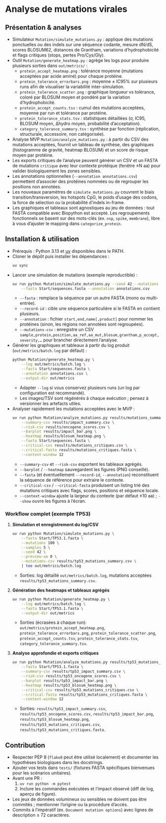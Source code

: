 # Analyse de mutations virales

## Présentation & analyses
- Simulateur `Mutation/simulate_mutations.py` : applique des mutations ponctuelles ou des indels sur une séquence codante, mesure dN/dS, scores BLOSUM62, distances de Grantham, variations d’hydrophobicité et flags critiques (stops, pertes Pro/Cys/Gly).
- Outil `Mutation/generate_heatmap.py` : agrège les logs pour produire plusieurs sorties dans `out/metrics/` :
  - `protein_accept_heatmap.png` : tolérance moyenne (mutations acceptées par acide aminé) pour chaque protéine.
  - `protein_tolerance_errorbars.png` : moyenne ± IC95% sur plusieurs runs afin de visualiser la variabilité inter-simulation.
  - `protein_tolerance_scatter.png` : graphique longueur vs tolérance, coloré par BLOSUM moyen et pondéré par la variation d’hydrophobicité.
  - `protein_accept_counts.tsv` : cumul des mutations acceptées, moyenne par run et tolérance par protéine.
  - `protein_tolerance_stats.tsv` : statistiques détaillées (σ, IC95, BLOSUM moyen, Δhydro moyen, probabilité d’acceptation).
  - `category_tolerance_summary.tsv` : synthèse par fonction (réplication, structurale, accessoire, non catégorisée).
- Analyse MVP `Mutation/analyze_mutations.py` : à partir du CSV des mutations acceptées, fournit un tableau de synthèse, des graphiques (histogramme de gravité, heatmap BLOSUM) et un score de risque moyen par protéine.
- Les exports critiques de l’analyse peuvent générer un CSV et un FASTA de mutations `critique` avec leur contexte protéique (fenêtre ±N aa) pour valider biologiquement les zones sensibles.
- Les annotations optionnelles (`--annotation annotations.csv`) permettent d’associer des protéines nommées ou de regrouper les positions non annotées.
- Les nouveaux paramètres de `simulate_mutations.py` couvrent le biais transition/transversion, les hotspots CpG, le poids d’usage des codons, la force de sélection ou la probabilité d’indels in-frame.
- Les graphiques et tableaux sont agnostiques au jeu de données : tout FASTA compatible avec Biopython est accepté. Les regroupements fonctionnels se basent sur des mots-clés (ex. `nsp`, `spike`, `membrane`), libre à vous d’ajuster le mapping dans `categorize_protein`.

## Installation & utilisation
- Prérequis : Python 3.13 et [uv](https://github.com/astral-sh/uv) disponibles dans le PATH.
- Cloner le dépôt puis installer les dépendances :  
  ```bash
  uv sync
  ```
- Lancer une simulation de mutations (exemple reproductible) :  
  ```bash
  uv run python Mutation/simulate_mutations.py --seed 42 --mutations 3 --samples 5 \
      --fasta Start/sequences.fasta --annotation annotations.csv
  ```
  - `--fasta` : remplace la séquence par un autre FASTA (mono ou multi-entrée).
  - `--record-id` : cible une séquence particulière si le FASTA en contient plusieurs.
  - `--annotation` : fichier `start,end,name[,product]` pour nommer les protéines (sinon, les régions non annotées sont regroupées).
  - `--mutations-csv` : enregistre un CSV `sample,protein,position,aa_ref,aa_mut,blosum,grantham,p_accept,severity,…` pour brancher directement l’analyse.
- Générer les graphiques et tableaux à partir du log produit (`out/metrics/batch.log` par défaut) :  
  ```bash
  python Mutation/generate_heatmap.py \
      --log out/metrics/batch.log \
      --fasta Start/sequences.fasta \
      --annotation annotations.csv \
      --output-dir out/metrics
  ```
  - Adapter `--log` si vous conservez plusieurs runs (un log par configuration est recommandé).
  - Les images/TSV sont régénérés à chaque exécution ; pensez à versionner les artefacts utiles.
- Analyser rapidement les mutations acceptées avec le MVP :  
  ```bash
  uv run python Mutation/analyze_mutations.py results/mutations_summary.csv \
      --summary-csv results/impact_summary.csv \
      --risk-csv results/oncogene_scores.csv \
      --barplot results/impact_bar.png \
      --heatmap results/blosum_heatmap.png \
      --fasta Start/sequences.fasta \
      --critical-csv results/mutations_critiques.csv \
      --critical-fasta results/mutations_critiques.fasta \
      --context-window 12
  ```
  - `--summary-csv` et `--risk-csv` exportent les tableaux agrégés.
  - `--barplot` / `--heatmap` sauvegardent les figures (PNG conseillé).
  - `--fasta` (et éventuellement `--record-id`, `--annotation`) reconstituent la séquence de référence pour extraire le contexte.
  - `--critical-csv` / `--critical-fasta` produisent un listing trié des mutations critiques avec flags, scores, positions et séquence locale.
  - `--context-window` ajuste la largeur du contexte (par défaut ±10 aa) ; `--show` ouvre les figures à l’écran.

### Workflow complet (exemple TP53)
1. **Simulation et enregistrement du log/CSV**  
   ```bash
   uv run python Mutation/simulate_mutations.py \
       --fasta Start/TP53.1.fasta \
       --mutations 100 \
       --samples 5 \
       --seed 42 \
       --preview-aa 0 \
       --mutations-csv results/tp53_mutations_summary.csv \
       | tee out/metrics/batch.log
   ```
   - Sorties: log détaillé `out/metrics/batch.log`, mutations acceptées `results/tp53_mutations_summary.csv`.

2. **Génération des heatmaps et tableaux agrégés**  
   ```bash
   uv run python Mutation/generate_heatmap.py \
       --log out/metrics/batch.log \
       --fasta Start/TP53.1.fasta \
       --output-dir out/metrics
   ```
   - Sorties (écrasées à chaque run): `out/metrics/protein_accept_heatmap.png`, `protein_tolerance_errorbars.png`, `protein_tolerance_scatter.png`, `protein_accept_counts.tsv`, `protein_tolerance_stats.tsv`, `category_tolerance_summary.tsv`.

3. **Analyse approfondie et exports critiques**  
   ```bash
   uv run python Mutation/analyze_mutations.py results/tp53_mutations_summary.csv \
       --fasta Start/TP53.1.fasta \
       --summary-csv results/tp53_impact_summary.csv \
       --risk-csv results/tp53_oncogene_scores.csv \
       --barplot results/tp53_impact_bar.png \
       --heatmap results/tp53_blosum_heatmap.png \
       --critical-csv results/tp53_mutations_critiques.csv \
       --critical-fasta results/tp53_mutations_critiques.fasta \
       --context-window 12
   ```
   - Sorties: `results/tp53_impact_summary.csv`, `results/tp53_oncogene_scores.csv`, `results/tp53_impact_bar.png`, `results/tp53_blosum_heatmap.png`, `results/tp53_mutations_critiques.csv`, `results/tp53_mutations_critiques.fasta`.

## Contribution
- Respecter PEP 8 (`flake8` peut être utilisé localement) et documenter les hypothèses biologiques dans les docstrings.
- Ajouter vos tests dans `tests/` (fixtures FASTA spécifiques bienvenues pour les scénarios unitaires).
- Avant une PR :
  1. `uv run python -m pytest`
  2. Inclure les commandes exécutées et l’impact observé (diff de log, aperçu de figure).
- Les jeux de données volumineux ou sensibles ne doivent pas être commités ; mentionner l’origine ou la procédure d’accès.
- Commits à l’impératif (ex. `Document mutation options`) avec lignes de description ≤ 72 caractères.
